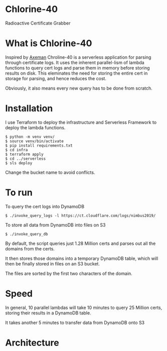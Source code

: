 # Chlorine-40
Radioactive Certificate Grabber

# What is Chlorine-40

Inspired by [Axeman](https://github.com/CaliDog/Axeman) Chroline-40 is a serverless application for parsing through certificate logs. It uses the inherent parallel-lism of lambda functions to query cert logs and parse them in memory before storing results on disk. This eleminates the need for storing the entire cert in storage for parsing, and hence reduces the cost.

Obviously, it also means every new query has to be done from scratch.

# Installation

I use Terraform to deploy the infrastructure and Serverless Framework to deploy the lambda functions.

    $ python -m venv venv/
    $ source venv/bin/activate
    $ pip install requirements.txt
    $ cd infra
    $ terraform apply
    $ cd ../serverless
    $ sls deploy
    
Change the bucket name to avoid conflicts.

# To run

To query the cert logs into DynamoDB

    $ ./invoke_query_logs -l https://ct.cloudflare.com/logs/nimbus2019/

To store all data from DynamoDB into files on S3

    $ ./invoke_query_db 
    
By default, the script queries just 1.28 Million certs and parses out all the domains from the certs. 

It then stores those domains into a temporary DynamoDB table, which will then be finally stored in files on an S3 bucket. 

The files are sorted by the first two characters of the domain.

# Speed

In general, 10 parallel lambdas will take 10 minutes to query 25 Million certs, storing their results in a DynamoDB table.

It takes another 5 minutes to transfer data from DynamoDB onto S3

# Architecture 

